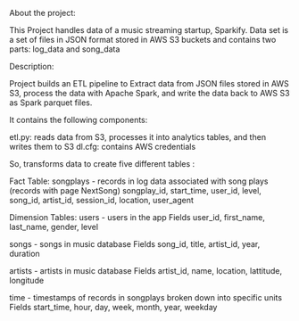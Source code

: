 About the project: 

This Project handles data of a music streaming startup, Sparkify. Data set is a set of files in JSON format stored in AWS S3 buckets and contains two parts: log_data and song_data

Description: 

Project builds an ETL pipeline to Extract data from JSON files stored in AWS S3, process the data with Apache Spark, and write the data back to AWS S3 as Spark parquet files. 

It contains the following components:

etl.py: reads data from S3, processes it into analytics tables, and then writes them to S3
dl.cfg: contains  AWS credentials

So, transforms data to create five different tables :

Fact Table:
songplays - records in log data associated with song plays (records with page NextSong)
            songplay_id, start_time, user_id, level, song_id, artist_id, session_id, location, user_agent
            
Dimension Tables:
users - users in the app Fields
        user_id, first_name, last_name, gender, level

songs - songs in music database Fields
        song_id, title, artist_id, year, duration

artists - artists in music database Fields
          artist_id, name, location, lattitude, longitude

time - timestamps of records in songplays broken down into specific units Fields
       start_time, hour, day, week, month, year, weekday
